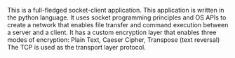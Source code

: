  This is a full-fledged socket-client application. This application is written in the python language. 
 It uses socket programming principles and OS APIs to create a network that enables file transfer and command execution between a server and a client. 
 It has a custom encryption layer that enables three modes of encryption:
 Plain Text, Caeser Cipher, Transpose (text reversal) 
 The TCP is used as the transport layer protocol. 
